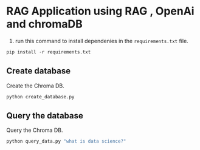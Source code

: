 # RAG Application using RAG , OpenAi and chromaDB



1. run this command to install dependenies in the `requirements.txt` file. 

```python
pip install -r requirements.txt
```



## Create database

Create the Chroma DB.

```python
python create_database.py
```

## Query the database

Query the Chroma DB.

```python
python query_data.py "what is data science?"
```


